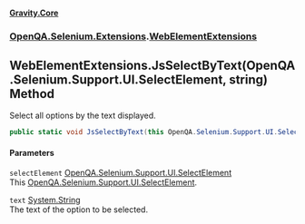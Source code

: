 #### [Gravity.Core](./index.md 'index')
### [OpenQA.Selenium.Extensions](./OpenQA-Selenium-Extensions.md 'OpenQA.Selenium.Extensions').[WebElementExtensions](./OpenQA-Selenium-Extensions-WebElementExtensions.md 'OpenQA.Selenium.Extensions.WebElementExtensions')
## WebElementExtensions.JsSelectByText(OpenQA.Selenium.Support.UI.SelectElement, string) Method
Select all options by the text displayed.  
```csharp
public static void JsSelectByText(this OpenQA.Selenium.Support.UI.SelectElement selectElement, string text);
```
#### Parameters
<a name='OpenQA-Selenium-Extensions-WebElementExtensions-JsSelectByText(OpenQA-Selenium-Support-UI-SelectElement_string)-selectElement'></a>
`selectElement` [OpenQA.Selenium.Support.UI.SelectElement](https://docs.microsoft.com/en-us/dotnet/api/OpenQA.Selenium.Support.UI.SelectElement 'OpenQA.Selenium.Support.UI.SelectElement')  
This [OpenQA.Selenium.Support.UI.SelectElement](https://docs.microsoft.com/en-us/dotnet/api/OpenQA.Selenium.Support.UI.SelectElement 'OpenQA.Selenium.Support.UI.SelectElement').  
  
<a name='OpenQA-Selenium-Extensions-WebElementExtensions-JsSelectByText(OpenQA-Selenium-Support-UI-SelectElement_string)-text'></a>
`text` [System.String](https://docs.microsoft.com/en-us/dotnet/api/System.String 'System.String')  
The text of the option to be selected.  
  
